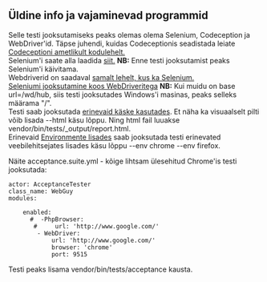 ## Üldine info ja vajaminevad programmid
Selle testi jooksutamiseks peaks olemas olema Selenium, Codeception ja WebDriver'id.
Täpse juhendi, kuidas Codeceptionis seadistada leiate [Codeceptioni ametlikult kodulehelt.](https://codeception.com/install)<br/>
Selenium'i saate alla laadida [siit.](https://www.seleniumhq.org/download/)
**NB:** Enne testi jooksutamist peaks Selenium'i käivitama.<br/>
Webdriverid on saadaval [samalt lehelt, kus ka Selenium.](https://www.seleniumhq.org/projects/webdriver/)<br/>
[Seleniumi jooksutamine koos WebDriveritega](https://codeception.com/docs/modules/WebDriver)
**NB:** Kui muidu on base url=/wd/hub, siis testi jooksutades Windows'i masinas, peaks selleks määrama "/".<br/>
Testi saab jooksutada [erinevaid käske kasutades](https://codeception.com/docs/reference/Commands#Run). Et näha ka visuaalselt pilti võib lisada --html käsu lõppu. Ning html fail luuakse vendor/bin/tests/_output/report.html.<br/>
Erinevaid [Environmente lisades](https://codeception.com/docs/07-AdvancedUsage#Environments) saab jooksutada testi erinevated veebilehitsejates lisades käsu lõppu --env chrome --env firefox. <br/>

Näite acceptance.suite.yml - kõige lihtsam ülesehitud Chrome'is testi jooksutada:
```
actor: AcceptanceTester
class_name: WebGuy
modules:

    enabled:
      #  -PhpBrowser:
       #     url: 'http://www.google.com/'
        - WebDriver:
            url: 'http://www.google.com/'
            browser: 'chrome'
            port: 9515
```

Testi peaks lisama vendor/bin/tests/acceptance kausta.
                                 
